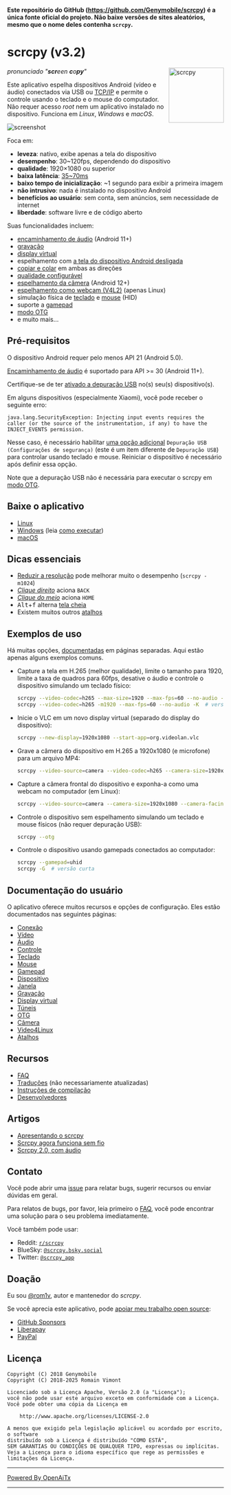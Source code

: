 **Este repositório do GitHub (<https://github.com/Genymobile/scrcpy>) é a única fonte oficial do projeto. Não baixe versões de sites aleatórios, mesmo que o nome deles contenha `scrcpy`.**

# scrcpy (v3.2)

<img src="app/data/icon.svg" width="128" height="128" alt="scrcpy" align="right" />

_pronunciado "**scr**een **c**o**py**"_

Este aplicativo espelha dispositivos Android (vídeo e áudio) conectados via USB ou
[TCP/IP](doc/connection.md#tcpip-wireless) e permite o controle usando o teclado e o mouse do computador. Não requer acesso _root_ nem um aplicativo instalado no dispositivo. Funciona em _Linux_, _Windows_ e _macOS_.

![screenshot](assets/screenshot-debian-600.jpg)

Foca em:

 - **leveza**: nativo, exibe apenas a tela do dispositivo
 - **desempenho**: 30~120fps, dependendo do dispositivo
 - **qualidade**: 1920×1080 ou superior
 - **baixa latência**: [35~70ms][lowlatency]
 - **baixo tempo de inicialização**: ~1 segundo para exibir a primeira imagem
 - **não intrusivo**: nada é instalado no dispositivo Android
 - **benefícios ao usuário**: sem conta, sem anúncios, sem necessidade de internet
 - **liberdade**: software livre e de código aberto

[lowlatency]: https://github.com/Genymobile/scrcpy/pull/646

Suas funcionalidades incluem:
 - [encaminhamento de áudio](doc/audio.md) (Android 11+)
 - [gravação](doc/recording.md)
 - [display virtual](doc/virtual_display.md)
 - espelhamento com [a tela do dispositivo Android desligada](doc/device.md#turn-screen-off)
 - [copiar e colar](doc/control.md#copy-paste) em ambas as direções
 - [qualidade configurável](doc/video.md)
 - [espelhamento da câmera](doc/camera.md) (Android 12+)
 - [espelhamento como webcam (V4L2)](doc/v4l2.md) (apenas Linux)
 - simulação física de [teclado][hid-keyboard] e [mouse][hid-mouse] (HID)
 - suporte a [gamepad](doc/gamepad.md)
 - [modo OTG](doc/otg.md)
 - e muito mais…

[hid-keyboard]: doc/keyboard.md#physical-keyboard-simulation
[hid-mouse]: doc/mouse.md#physical-mouse-simulation

## Pré-requisitos

O dispositivo Android requer pelo menos API 21 (Android 5.0).

[Encaminhamento de áudio](doc/audio.md) é suportado para API >= 30 (Android 11+).

Certifique-se de ter [ativado a depuração USB][enable-adb] no(s) seu(s) dispositivo(s).

[enable-adb]: https://developer.android.com/studio/debug/dev-options#enable

Em alguns dispositivos (especialmente Xiaomi), você pode receber o seguinte erro:

```
java.lang.SecurityException: Injecting input events requires the caller (or the source of the instrumentation, if any) to have the INJECT_EVENTS permission.
```

Nesse caso, é necessário habilitar [uma opção adicional][control] `Depuração USB
(Configurações de segurança)` (este é um item diferente de `Depuração USB`) para controlar
usando teclado e mouse. Reiniciar o dispositivo é necessário após definir essa opção.

[control]: https://github.com/Genymobile/scrcpy/issues/70#issuecomment-373286323

Note que a depuração USB não é necessária para executar o scrcpy em [modo OTG](doc/otg.md).


## Baixe o aplicativo

 - [Linux](doc/linux.md)
 - [Windows](doc/windows.md) (leia [como executar](doc/windows.md#run))
 - [macOS](doc/macos.md)


## Dicas essenciais

 - [Reduzir a resolução](doc/video.md#size) pode melhorar muito o desempenho
   (`scrcpy -m1024`)
 - [_Clique direito_](doc/mouse.md#mouse-bindings) aciona `BACK`
 - [_Clique do meio_](doc/mouse.md#mouse-bindings) aciona `HOME`
 - <kbd>Alt</kbd>+<kbd>f</kbd> alterna [tela cheia](doc/window.md#fullscreen)
 - Existem muitos outros [atalhos](doc/shortcuts.md)


## Exemplos de uso

Há muitas opções, [documentadas](#user-documentation) em páginas separadas.
Aqui estão apenas alguns exemplos comuns.

 - Capture a tela em H.265 (melhor qualidade), limite o tamanho para 1920, limite
   a taxa de quadros para 60fps, desative o áudio e controle o dispositivo simulando
   um teclado físico:

    ```bash
    scrcpy --video-codec=h265 --max-size=1920 --max-fps=60 --no-audio --keyboard=uhid
    scrcpy --video-codec=h265 -m1920 --max-fps=60 --no-audio -K  # versão curta
    ```

 - Inicie o VLC em um novo display virtual (separado do display do dispositivo):

    ```bash
    scrcpy --new-display=1920x1080 --start-app=org.videolan.vlc
    ```

 - Grave a câmera do dispositivo em H.265 a 1920x1080 (e microfone) para um arquivo MP4:

    ```bash
    scrcpy --video-source=camera --video-codec=h265 --camera-size=1920x1080 --record=file.mp4
    ```

 - Capture a câmera frontal do dispositivo e exponha-a como uma webcam no computador (em
   Linux):

    ```bash
    scrcpy --video-source=camera --camera-size=1920x1080 --camera-facing=front --v4l2-sink=/dev/video2 --no-playback
    ```

 - Controle o dispositivo sem espelhamento simulando um teclado e mouse físicos (não requer depuração USB):

    ```bash
    scrcpy --otg
    ```

 - Controle o dispositivo usando gamepads conectados ao computador:

    ```bash
    scrcpy --gamepad=uhid
    scrcpy -G  # versão curta
    ```

## Documentação do usuário

O aplicativo oferece muitos recursos e opções de configuração. Eles estão
documentados nas seguintes páginas:

 - [Conexão](doc/connection.md)
 - [Vídeo](doc/video.md)
 - [Áudio](doc/audio.md)
 - [Controle](doc/control.md)
 - [Teclado](doc/keyboard.md)
 - [Mouse](doc/mouse.md)
 - [Gamepad](doc/gamepad.md)
 - [Dispositivo](doc/device.md)
 - [Janela](doc/window.md)
 - [Gravação](doc/recording.md)
 - [Display virtual](doc/virtual_display.md)
 - [Túneis](doc/tunnels.md)
 - [OTG](doc/otg.md)
 - [Câmera](doc/camera.md)
 - [Video4Linux](doc/v4l2.md)
 - [Atalhos](doc/shortcuts.md)


## Recursos

 - [FAQ](FAQ.md)
 - [Traduções][wiki] (não necessariamente atualizadas)
 - [Instruções de compilação](doc/build.md)
 - [Desenvolvedores](doc/develop.md)

[wiki]: https://github.com/Genymobile/scrcpy/wiki


## Artigos

- [Apresentando o scrcpy][article-intro]
- [Scrcpy agora funciona sem fio][article-tcpip]
- [Scrcpy 2.0, com áudio][article-scrcpy2]

[article-intro]: https://blog.rom1v.com/2018/03/introducing-scrcpy/
[article-tcpip]: https://www.genymotion.com/blog/open-source-project-scrcpy-now-works-wirelessly/
[article-scrcpy2]: https://blog.rom1v.com/2023/03/scrcpy-2-0-with-audio/

## Contato

Você pode abrir uma [issue] para relatar bugs, sugerir recursos ou enviar dúvidas em geral.

Para relatos de bugs, por favor, leia primeiro o [FAQ](FAQ.md), você pode encontrar uma solução para o seu problema imediatamente.

[issue]: https://github.com/Genymobile/scrcpy/issues

Você também pode usar:

 - Reddit: [`r/scrcpy`](https://www.reddit.com/r/scrcpy)
 - BlueSky: [`@scrcpy.bsky.social`](https://bsky.app/profile/scrcpy.bsky.social)
 - Twitter: [`@scrcpy_app`](https://twitter.com/scrcpy_app)


## Doação

Eu sou [@rom1v](https://github.com/rom1v), autor e mantenedor do _scrcpy_.

Se você aprecia este aplicativo, pode [apoiar meu trabalho open source][donate]:
 - [GitHub Sponsors](https://github.com/sponsors/rom1v)
 - [Liberapay](https://liberapay.com/rom1v/)
 - [PayPal](https://paypal.me/rom2v)

[donate]: https://blog.rom1v.com/about/#support-my-open-source-work

## Licença

    Copyright (C) 2018 Genymobile
    Copyright (C) 2018-2025 Romain Vimont

    Licenciado sob a Licença Apache, Versão 2.0 (a "Licença");
    você não pode usar este arquivo exceto em conformidade com a Licença.
    Você pode obter uma cópia da Licença em

        http://www.apache.org/licenses/LICENSE-2.0

    A menos que exigido pela legislação aplicável ou acordado por escrito, o software
    distribuído sob a Licença é distribuído "COMO ESTÁ",
    SEM GARANTIAS OU CONDIÇÕES DE QUALQUER TIPO, expressas ou implícitas.
    Veja a Licença para o idioma específico que rege as permissões e limitações da Licença.

---

[Powered By OpenAiTx](https://github.com/OpenAiTx/OpenAiTx)

---